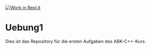 [![Work in Repl.it](https://classroom.github.com/assets/work-in-replit-14baed9a392b3a25080506f3b7b6d57f295ec2978f6f33ec97e36a161684cbe9.svg)](https://classroom.github.com/online_ide?assignment_repo_id=320960&assignment_repo_type=GroupAssignmentRepo)
# Uebung1

Dies ist das Repository für die ersten Aufgaben des ABK-C++-Kurs.

